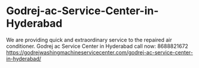 # Godrej-ac-Service-Center-in-Hyderabad
We are providing quick and extraordinary service to the repaired air conditioner. Godrej ac Service Center in Hyderabad call now: 8688821672 https://godrejwashingmachineservicecenter.com/godrej-ac-service-center-in-hyderabad/
